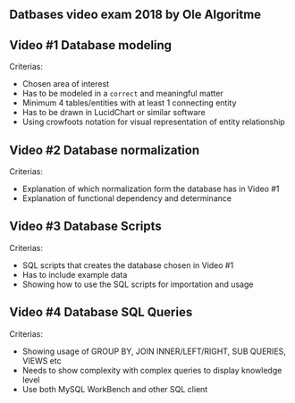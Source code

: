 Datbases video exam 2018
by Ole Algoritme
-------------------------



Video #1
Database modeling
------------------

Criterias:
- Chosen area of interest
- Has to be modeled in a `correct` and meaningful matter
- Minimum 4 tables/entities with at least 1 connecting entity
- Has to be drawn in LucidChart or similar software
- Using crowfoots notation for visual representation of entity relationship



Video #2
Database normalization
------------------

Criterias:
- Explanation of which normalization form the database has in Video #1
- Explanation of functional dependency and determinance



Video #3
Database Scripts 
------------------

Criterias:
- SQL scripts that creates the database chosen in Video #1
- Has to include example data
- Showing how to use the SQL scripts for importation and usage



Video #4
Database SQL Queries 
------------------

Criterias:
- Showing usage of GROUP BY, JOIN INNER/LEFT/RIGHT, SUB QUERIES, VIEWS etc
- Needs to show complexity with complex queries to display knowledge level
- Use both MySQL WorkBench and other SQL client 


